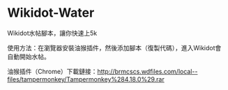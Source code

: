 # Wikidot-Water
Wikidot水帖腳本，讓你快速上5k

使用方法：在瀏覽器安裝油猴插件，然後添加腳本（復製代碼），進入Wikidot會自動開始水帖。

油猴插件（Chrome）下載鏈接：http://brmcscs.wdfiles.com/local--files/tampermonkey/Tampermonkey%284.18.0%29.rar
